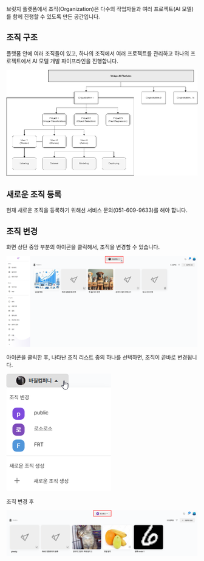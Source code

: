 브릿지 플랫폼에서 조직(Organization)은 다수의 작업자들과 여러 프로젝트(AI 모델)를 함께 진행할 수 있도록 만든 공간입니다.

  

  

조직 구조
-----


플랫폼 안에 여러 조직들이 있고, 하나의 조직에서 여러 프로젝트를 관리하고 하나의 프로젝트에서 AI 모델 개발 파이프라인을 진행합니다.

![img1](https://raw.githubusercontent.com/vazilcompany/vridge-docs/main/img/organization/organization_01.png)  


  

  

  

새로운 조직 등록
---------


현재 새로운 조직을 등록하기 위해선 서비스 문의(051-609-9633)를 해야 합니다.

  

  

조직 변경
--------


화면 상단 중앙 부분의 아이콘을 클릭해서, 조직을 변경할 수 있습니다. 

![img1](https://raw.githubusercontent.com/vazilcompany/vridge-docs/main/img/organization/change_organization/change_organization.png)  


  

  
아이콘을 클릭한 후, 나타난 조직 리스트 중의 하나를 선택하면, 조직이 곧바로 변경됩니다. 

![img1](https://raw.githubusercontent.com/vazilcompany/vridge-docs/main/img/organization/change_organization/change_organization_2.png)  


조직 변경 후

![img1](https://raw.githubusercontent.com/vazilcompany/vridge-docs/main/img/organization/change_organization/change_organization_5.png)  

